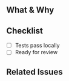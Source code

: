 ## What & Why

<!-- Brief description of what changed and why -->

## Checklist

- [ ] Tests pass locally
- [ ] Ready for review

## Related Issues

<!-- Link related issues: "Closes #123" or "Fixes #456" --> 
